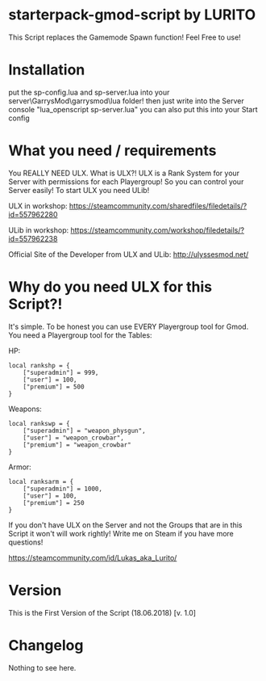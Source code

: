 # starterpack-gmod-script by LURITO
This Script replaces the Gamemode Spawn function! Feel Free to use!

# Installation
put the sp-config.lua and sp-server.lua into your server\GarrysMod\garrysmod\lua folder! then just write into the Server console "lua_openscript sp-server.lua" you can also put this into your Start config 

# What you need / requirements
You REALLY NEED ULX. What is ULX?! ULX is a Rank System for your Server with permissions for each Playergroup! So you can control your Server easily! To start ULX you need ULib!

ULX in workshop: 
https://steamcommunity.com/sharedfiles/filedetails/?id=557962280

ULib in workshop: 
https://steamcommunity.com/workshop/filedetails/?id=557962238

Official Site of the Developer from ULX and ULib: 
http://ulyssesmod.net/

# Why do you need ULX for this Script?!
It's simple. To be honest you can use EVERY Playergroup tool for Gmod. You need a Playergroup tool for the Tables:

HP:

	local rankshp = {
		["superadmin"] = 999,
		["user"] = 100,
		["premium"] = 500
	}

Weapons:

	local rankswp = {
		["superadmin"] = "weapon_physgun",
		["user"] = "weapon_crowbar",
		["premium"] = "weapon_crowbar"
	}
  
Armor:

	local ranksarm = {
		["superadmin"] = 1000,
		["user"] = 100,
		["premium"] = 250
	}

If you don't have ULX on the Server and not the Groups that are in this Script it won't will work rightly! Write me on Steam if you have more questions!

https://steamcommunity.com/id/Lukas_aka_Lurito/


# Version
This is the First Version of the Script (18.06.2018) [v. 1.0]

# Changelog

Nothing to see here.
